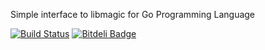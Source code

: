 Simple interface to libmagic for Go Programming Language

[![Build Status](https://travis-ci.org/kwilczynski/go-magic.png?branch=master)](https://travis-ci.org/kwilczynski/go-magic)
[![Bitdeli Badge](https://d2weczhvl823v0.cloudfront.net/kwilczynski/go-magic/trend.png)](https://bitdeli.com/free "Bitdeli Badge")
